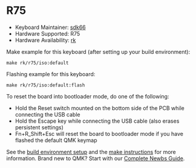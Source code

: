 # R75

* Keyboard Maintainer: [sdk66](https://github.com/sdk66)
* Hardware Supported: R75
* Hardware Availability: [rk](http://www.rkgaming.com)

Make example for this keyboard (after setting up your build environment):

    make rk/r75/iso:default
        
Flashing example for this keyboard:

    make rk/r75/iso:default:flash

To reset the board into bootloader mode, do one of the following:

* Hold the Reset switch mounted on the bottom side of the PCB while connecting the USB cable
* Hold the Escape key while connecting the USB cable (also erases persistent settings)
* Fn+R_Shift+Esc will reset the board to bootloader mode if you have flashed the default QMK keymap

See the [build environment setup](https://docs.qmk.fm/#/getting_started_build_tools) and the [make instructions](https://docs.qmk.fm/#/getting_started_make_guide) for more information. Brand new to QMK? Start with our [Complete Newbs Guide](https://docs.qmk.fm/#/newbs).

